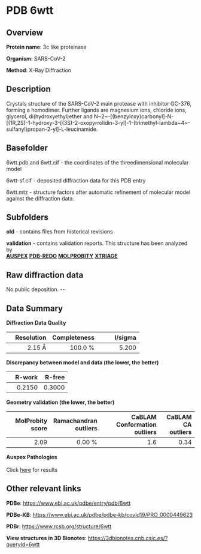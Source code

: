 # PDB 6wtt

## Overview

**Protein name**: 3c like proteinase

**Organism**: SARS-CoV-2

**Method**: X-Ray Diffraction

## Description

Crystals structure of the SARS-CoV-2 main protease with inhibitor GC-376, forming a homodimer. Further ligands are magnesium ions, chloride ions, glycerol, di(hydroxyethyl)ether and N~2~-[(benzyloxy)carbonyl]-N-[(1R,2S)-1-hydroxy-3-[(3S)-2-oxopyrrolidin-3-yl]-1-(trimethyl-lambda~4~-sulfanyl)propan-2-yl]-L-leucinamide.

## Basefolder

6wtt.pdb and 6wtt.cif - the coordinates of the threedimensional molecular model

6wtt-sf.cif - deposited diffraction data for this PDB entry

6wtt.mtz - structure factors after automatic refinement of molecular model against the diffraction data.

## Subfolders



**old** - contains files from historical revisions

**validation** - contains validation reports. This structure has been analyzed by <br>[**AUSPEX**](https://github.com/thorn-lab/coronavirus_structural_task_force/tree/master/pdb/3c_like_proteinase/SARS-CoV-2/6wtt/validation/auspex) [**PDB-REDO**](https://github.com/thorn-lab/coronavirus_structural_task_force/tree/master/pdb/3c_like_proteinase/SARS-CoV-2/6wtt/validation/pdb-redo) [**MOLPROBITY**](https://github.com/thorn-lab/coronavirus_structural_task_force/tree/master/pdb/3c_like_proteinase/SARS-CoV-2/6wtt/validation/molprobity) [**XTRIAGE**](https://github.com/thorn-lab/coronavirus_structural_task_force/blob/master/pdb/3c_like_proteinase/SARS-CoV-2/6wtt/validation/Xtriage_output.log)   



## Raw diffraction data

No public deposition. --<br> 

## Data Summary
**Diffraction Data Quality**

|   | Resolution | Completeness| I/sigma |
|---|-------------:|----------------:|--------------:|
|   |2.15 Å|100.0 %|<img width=50/>5.200|

**Discrepancy between model and data (the lower, the better)**

|   | **R-work**| **R-free**   
|---|-------------:|----------------:|           
||  0.2150|  0.3000|

**Geometry validation (the lower, the better)**

|   |**MolProbity<br>score**| **Ramachandran<br>outliers** | **CaBLAM<br>Conformation outliers** | **CaBLAM<br>CA outliers** |
|---|-------------:|----------------:|----------------:|----------------:|
||  2.09|  0.00 %|1.6|0.34|

**Auspex Pathologies**<br> <br>Click [here](https://github.com/thorn-lab/coronavirus_structural_task_force/blob/master/pdb/3c_like_proteinase/SARS-CoV-2/6wtt/validation/auspex/6wtt_auspex_comments.txt)  for results

 



## Other relevant links 
**PDBe**:  https://www.ebi.ac.uk/pdbe/entry/pdb/6wtt

**PDBe-KB**: https://www.ebi.ac.uk/pdbe/pdbe-kb/covid19/PRO_0000449623 
 
**PDBr**: https://www.rcsb.org/structure/6wtt 

**View structures in 3D Bionotes**: https://3dbionotes.cnb.csic.es/?queryId=6wtt


